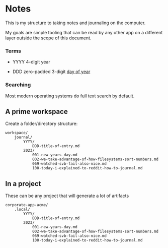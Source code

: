 # Notes

This is my structure to taking notes and journaling on the computer.

My goals are simple tooling that can be read by any other app on a different layer outside the scope of this document.

### Terms

- YYYY
4-digit year

- DDD
zero-padded 3-digit [day of year](https://miniwebtool.com/day-of-year-calendar/)

### Searching

Most modern operating systems do full text search by default.

## A prime workspace

Create a folder/directory structure:

```
workspace/
	journal/
		YYYY/
			DDD-title-of-entry.md
		2023/
			001-new-years-day.md
			002-we-take-advantage-of-how-filesystems-sort-numbers.md
			069-watched-svb-fail-also-nice.md
			100-today-i-explained-to-reddit-how-to-journal.md
```

## In a project

These can be any project that will generate a lot of artifacts

```
corporate-app-acme/
	.local/
		YYYY/
			DDD-title-of-entry.md
		2023/
			001-new-years-day.md
			002-we-take-advantage-of-how-filesystems-sort-numbers.md
			069-watched-svb-fail-also-nice.md
			100-today-i-explained-to-reddit-how-to-journal.md
```
